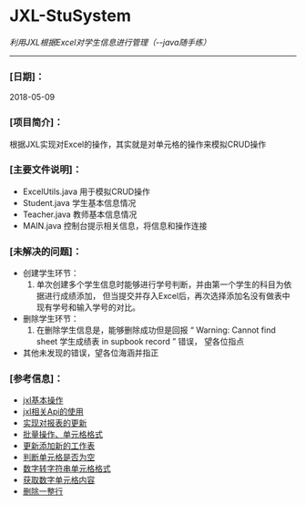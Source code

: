 
# JXL-StuSystem

_利用JXL根据Excel对学生信息进行管理（--java随手练）_
***

### [日期]：
2018-05-09

### [项目简介]：
根据JXL实现对Excel的操作，其实就是对单元格的操作来模拟CRUD操作

### [主要文件说明]：
* ExcelUtils.java 用于模拟CRUD操作
* Student.java 学生基本信息情况
* Teacher.java 教师基本信息情况
* MAIN.java 控制台提示相关信息，将信息和操作连接

### [未解决的问题]：
* 创建学生环节：
  1. 单次创建多个学生信息时能够进行学号判断，并由第一个学生的科目为依据进行成绩添加，
     但当提交并存入Excel后，再次选择添加名没有做表中现有学号和输入学号的对比。
* 删除学生环节：
  1. 在删除学生信息是，能够删除成功但是回报 “ Warning:  Cannot find sheet 学生成绩表  in supbook record ”  错误，
     望各位指点
* 其他未发现的错误，望各位海涵并指正
     
### [参考信息]：
		
* [jxl基本操作][1]
* [jxl相关Api的使用][2]
* [实现对报表的更新][3]
* [批量操作、单元格格式][4]
* [更新添加新的工作表][5]
* [判断单元格是否为空][6]
* [数字转字符串单元格格式][7]
* [获取数字单元格内容][8]
* [删除一整行][9]

[1]:https://www.cnblogs.com/biehongli/p/6497653.html
[2]:https://blog.csdn.net/lcz_ptr/article/details/7687658
[3]:http://www.voidcn.com/article/p-gigcldpu-eb.html
[4]:http://blog.51cto.com/lavasoft/174244
[5]:http://www.cnblogs.com/hongten/archive/2011/05/19/2050946.html
[6]:https://bbs.csdn.net/topics/390435240
[7]:https://bbs.csdn.net/topics/120034691
[8]:https://blog.csdn.net/xiaoxun2802/article/details/71191061
[9]:https://bbs.csdn.net/topics/310221649
